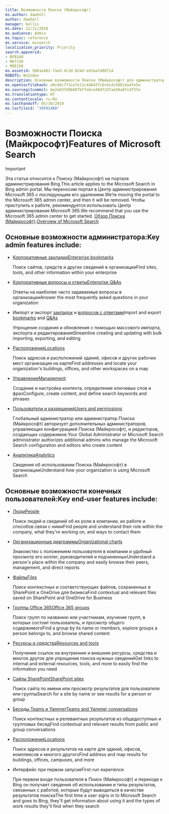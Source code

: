 ```yaml
---
title: Возможности Поиска (Майкрософт)
ms.author: dawholl
author: dawholl
manager: kellis
ms.date: 12/11/2018
ms.audience: Admin
ms.topic: reference
ms.service: mssearch
localization_priority: Priority
search.appverid:
- BFB160
- MET150
- MOE150
ms.assetid: 5861e462-faed-4c3d-824d-ed3aafd80714
ROBOTS: NoIndex
description: Основные возможности Поиска (Майкрософт) для администраторов и конечных пользователей, включая закладки, вопросы и ответы, управление и анализ данных
ms.openlocfilehash: a0c9dc773ce7e11c446437cbcbcdc56014a4fe5e
ms.sourcegitcommit: be2e837d9b087bffe6ce40d72d7ae58a8fcdf3fe
ms.translationtype: HT
ms.contentlocale: ru-RU
ms.lasthandoff: 05/30/2019
ms.locfileid: "34591488"
---
```

# <a name="features-of-microsoft-search"></a><span data-ttu-id="1a147-103">Возможности Поиска (Майкрософт)</span><span class="sxs-lookup"><span data-stu-id="1a147-103">Features of Microsoft Search</span></span>

> [!IMPORTANT]
> <span data-ttu-id="1a147-104">Эта статья относится к Поиску (Майкрософт) на портале администрирования Bing.</span><span class="sxs-lookup"><span data-stu-id="1a147-104">This article applies to the Microsoft Search in Bing admin portal.</span></span> <span data-ttu-id="1a147-105">Мы переносим портал в Центр администрирования Microsoft 365 с последующим его удалением.</span><span class="sxs-lookup"><span data-stu-id="1a147-105">We’re moving the portal to the Microsoft 365 admin center, and then it will be removed.</span></span> <span data-ttu-id="1a147-106">Чтобы приступить к работе, рекомендуется использовать Центр администрирования Microsoft 365.</span><span class="sxs-lookup"><span data-stu-id="1a147-106">We recommend that you use the Microsoft 365 admin center to get started.</span></span> <span data-ttu-id="1a147-107">[Обзор Поиска (Майкрософт)](overview-microsoft-search.md).</span><span class="sxs-lookup"><span data-stu-id="1a147-107">[Overview of Microsoft Search](overview-microsoft-search.md)</span></span>

## <a name="key-admin-features-include"></a><span data-ttu-id="1a147-108">Основные возможности администратора:</span><span class="sxs-lookup"><span data-stu-id="1a147-108">Key admin features include:</span></span>

- [<span data-ttu-id="1a147-109">Корпоративные закладки</span><span class="sxs-lookup"><span data-stu-id="1a147-109">Enterprise bookmarks</span></span>](create-and-manage-bookmarks.md)
    
    <span data-ttu-id="1a147-110">Поиск сайтов, средств и других сведений в организации</span><span class="sxs-lookup"><span data-stu-id="1a147-110">Find sites, tools, and other information within your enterprise</span></span>
    
- [<span data-ttu-id="1a147-111">Корпоративные вопросы и ответы</span><span class="sxs-lookup"><span data-stu-id="1a147-111">Enterprise Q&As</span></span>](create-and-manage-qas.md)
    
    <span data-ttu-id="1a147-112">Ответы на наиболее часто задаваемые вопросы в организации</span><span class="sxs-lookup"><span data-stu-id="1a147-112">Answer the most frequently asked questions in your organization</span></span>
    
- <span data-ttu-id="1a147-113">Импорт и экспорт [закладок](bulk-create-bookmarks.md) и [вопросов с ответами](bulk-create-qas.md)</span><span class="sxs-lookup"><span data-stu-id="1a147-113">Import and export [bookmarks](bulk-create-bookmarks.md) and [Q&As](bulk-create-qas.md)</span></span>
    
    <span data-ttu-id="1a147-114">Упрощение создания и обновления с помощью массового импорта, экспорта и редактирования</span><span class="sxs-lookup"><span data-stu-id="1a147-114">Streamline creating and updating with bulk importing, exporting, and editing</span></span>

- [<span data-ttu-id="1a147-115">Расположения</span><span class="sxs-lookup"><span data-stu-id="1a147-115">Locations</span></span>](locations.md)
    
    <span data-ttu-id="1a147-116">Поиск адресов и расположений зданий, офисов и других рабочих мест организации на карте</span><span class="sxs-lookup"><span data-stu-id="1a147-116">Find addresses and locate your organization's buildings, offices, and other workspaces on a map</span></span>
    
- [<span data-ttu-id="1a147-117">Управление</span><span class="sxs-lookup"><span data-stu-id="1a147-117">Management</span></span>](set-up-microsoft-search.md)
    
    <span data-ttu-id="1a147-118">Создание и настройка контента, определение ключевых слов и фраз</span><span class="sxs-lookup"><span data-stu-id="1a147-118">Configure, create content, and define search keywords and phrases</span></span>
    
- [<span data-ttu-id="1a147-119">Пользователи и разрешения</span><span class="sxs-lookup"><span data-stu-id="1a147-119">Users and permissions</span></span>](add-users.md)
    
    <span data-ttu-id="1a147-120">Глобальный администратор или администратор Поиска (Майкрософт) авторизует дополнительных администраторов, управляющих конфигурацией Поиска (Майкрософт), и редакторов, создающих содержимое.</span><span class="sxs-lookup"><span data-stu-id="1a147-120">Your Global Administrator or Microsoft Search administrator authorizes additional admins who manage the Microsoft Search configuration and editors who create content</span></span>
    
- [<span data-ttu-id="1a147-121">Аналитика</span><span class="sxs-lookup"><span data-stu-id="1a147-121">Analytics </span></span>](get-insights.md) 
    
    <span data-ttu-id="1a147-122">Сведения об использовании Поиска (Майкрософт) в организации</span><span class="sxs-lookup"><span data-stu-id="1a147-122">Understand how your organization is using Microsoft Search</span></span> 
    
## <a name="key-end-user-features-include"></a><span data-ttu-id="1a147-123">Основные возможности конечных пользователей:</span><span class="sxs-lookup"><span data-stu-id="1a147-123">Key end-user features include:</span></span>

- [<span data-ttu-id="1a147-124">Люди</span><span class="sxs-lookup"><span data-stu-id="1a147-124">People</span></span>](use/find-people-and-groups.md)
    
    <span data-ttu-id="1a147-125">Поиск людей и сведений об их роли в компании, их работе и способов связи с ними</span><span class="sxs-lookup"><span data-stu-id="1a147-125">Find people and understand their role within the company, what they're working on, and ways to contact them</span></span>
    
- [<span data-ttu-id="1a147-126">Организационные диаграммы</span><span class="sxs-lookup"><span data-stu-id="1a147-126">Organizational charts</span></span>](use/find-people-and-groups.md)
    
    <span data-ttu-id="1a147-127">Знакомство с положением пользователя в компании и удобный просмотр его коллег, руководителей и подчиненных</span><span class="sxs-lookup"><span data-stu-id="1a147-127">Understand a person's place within the company and easily browse their peers, management, and direct reports</span></span>
    
- [<span data-ttu-id="1a147-128">Файлы</span><span class="sxs-lookup"><span data-stu-id="1a147-128">Files</span></span>](use/find-files.md)
    
    <span data-ttu-id="1a147-129">Поиск контекстных и соответствующих файлов, сохраненных в SharePoint и OneDrive для бизнеса</span><span class="sxs-lookup"><span data-stu-id="1a147-129">Find contextual and relevant files saved on SharePoint and OneDrive for Business</span></span>
    
- [<span data-ttu-id="1a147-130">Группы Office 365</span><span class="sxs-lookup"><span data-stu-id="1a147-130">Office 365 groups</span></span>](use/find-people-and-groups.md)
    
    <span data-ttu-id="1a147-131">Поиск групп по названию или участникам, изучение групп, в которых состоит пользователь, и просмотр общего содержимого</span><span class="sxs-lookup"><span data-stu-id="1a147-131">Find a group by its name or members, explore groups a person belongs to, and browse shared content</span></span>
    
- [<span data-ttu-id="1a147-132">Ресурсы и средства</span><span class="sxs-lookup"><span data-stu-id="1a147-132">Resources and tools</span></span>](use/find-resources-tools-and-more.md)
    
    <span data-ttu-id="1a147-133">Получение ссылок на внутренние и внешние ресурсы, средства и многое другое для упрощения поиска нужных сведений</span><span class="sxs-lookup"><span data-stu-id="1a147-133">Get links to internal and external resources, tools, and more to easily find the information you need</span></span>
    
- [<span data-ttu-id="1a147-134">Сайты SharePoint</span><span class="sxs-lookup"><span data-stu-id="1a147-134">SharePoint sites</span></span>](use/find-sharepoint-sites.md)
    
    <span data-ttu-id="1a147-135">Поиск сайта по имени или просмотр результатов для пользователя или группы</span><span class="sxs-lookup"><span data-stu-id="1a147-135">Search for a site by name or see results for a person or group</span></span>
    
- [<span data-ttu-id="1a147-136">Беседы Teams и Yammer</span><span class="sxs-lookup"><span data-stu-id="1a147-136">Teams and Yammer conversations</span></span>](use/find-conversations.md)
    
    <span data-ttu-id="1a147-137">Поиск контекстных и релевантных результатов из общедоступных и групповых бесед</span><span class="sxs-lookup"><span data-stu-id="1a147-137">Find contextual and relevant results from public and group conversations</span></span>

- [<span data-ttu-id="1a147-138">Расположения</span><span class="sxs-lookup"><span data-stu-id="1a147-138">Locations</span></span>](use/find-locations.md)
    
    <span data-ttu-id="1a147-139">Поиск адресов и результатов на карте для зданий, офисов, комплексов и многого другого</span><span class="sxs-lookup"><span data-stu-id="1a147-139">Find address and map results for buildings, offices, campuses, and more</span></span>
    
- <span data-ttu-id="1a147-140">Интерфейс при первом запуске</span><span class="sxs-lookup"><span data-stu-id="1a147-140">First-run experience</span></span>
    
    <span data-ttu-id="1a147-141">При первом входе пользователя в Поиск (Майкрософт) и переходе к Bing он получает сведения об использовании и типы результатов, связанных с работой, которые будут выводиться в качестве результатов поиска</span><span class="sxs-lookup"><span data-stu-id="1a147-141">The first time a user signs in to Microsoft Search and goes to Bing, they'll get information about using it and the types of work results they'll find when they search</span></span>